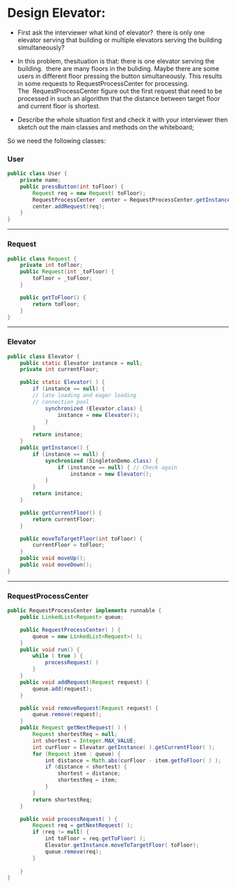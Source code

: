 # Design Ele‍‌‍‌‍‍‍‌‍‍‌‍‌‌‍‌vator:
- First ask the interviewer what kind of elevator?  there is only one elevator serving that building or multiple elevators serving the building simultaneously?

- In this problem, thesituation is that: there is one elevator serving the building.  there are many floors in the buliding. Maybe there are some users in different floor pressing the button simultaneously. This results in some requests to RequestProcessCenter for processing. The  RequestProcessCenter figure out the first request that need to be processed in such an algorithm that the distance between target floor and current floor is shortest.

- Describe the whole situation first and check it with your interviewer then sketch out the main classes and methods on the whiteboard;

So we need the following classes:
### User
```java
public class User {
    private name;
    public pressButton(int toFloor) {
        Request r‍‌‍‌‍‍‍‌‍‍‌‍‌‌‍‌eq = new Request( toFloor);
        RequestProcessCenter  center = RequestProcessCenter.getInstance();
        center.addRequest(req);
    }
}
```

---
### Request
```java
public class Request {
    private int toFloor;
    public Request(int _toFloor) {
        toFloor = _toFloor;
    }   

    public getToFloor() {
        return toFloor;
    }
}

```

---


### Elevator
```java
public class Elevator {
    public static Elevator instance = null;
    private int currentFloor;

    public static Elevator( ) {
        if (instance == null) {  
        // late loading and eager loading
        // connection pool
            synchronized (Elevator.class) {
                instance = new Elevator();
            }
        }
        return instance;
    }
    public getInstance() {
        if (instance == null) {
            synchronized (SingletonDemo.class) {
                if (instance == null) { // Check again
                    instance = new Elevator();
            }   
        }
        return instance;
    }

    public getCurrentFloor() {
        return currentFloor;
    }

    public moveToTargetFloor(int toFloor) {
        currentFloor = toFloor;
    }
    public void moveUp();
    public void moveDown();
}
```

---

### RequestProcessCenter

```java
public RequestProcessCenter implements runnable {
    public LinkedList<Request> queue;

    public RequestProcessCenter( ) {
        queue = new LinkedList<Request>( );
    }
    public void run() {
        while ( true ) {
            processRequest( )
        }
    }
    public void addRequest(Request request) {
        queue.add(request);
    }

    public void removeRequest(Request request) {
        queue.remove(request);
    }
    public Request getNextRequest( ) {
        Request shortestReq = null;
        int shortest = Integer.MAX_VALUE;
        int curFloor = Elevator.getInstance( ).getCurrentFloor( );
        for (Request item : queue) {
            int distance = Math.abs(curFloor - item.getToFloor( ) );
            if (distance < shortest) {
                shortest = distance;
                shortestReq = item;
            }       
        }
        return shortestReq;
    }

    public void processRequest( ) {
        Request req = getNextRequest( );
        if (req != null) {
            int toFloor = req.getToFloor( );
            Elevator.getInstance.moveToTargetFloor( toFloor);
            queue.remove(req);
        }
       
    }
}
```

